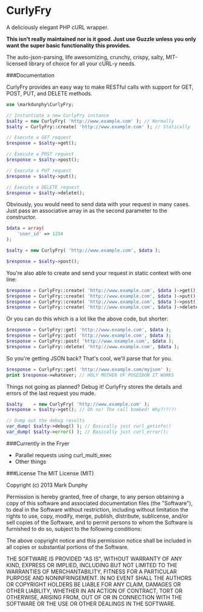 CurlyFry
==========

A deliciously elegant PHP cURL wrapper.

**This isn't really maintained nor is it good. Just use Guzzle unless you only want the super basic functionality this provides.**

The auto-json-parsing, life awesomizing, crunchy, crispy, salty, MIT-licensed library of choice for all your cURL-y needs.

###Documentation

CurlyFry provides an easy way to make RESTful calls with support for GET, POST, PUT, and DELETE methods.
```php
use \markdunphy\CurlyFry;

// Instantiate a new CurlyFry instance
$salty = new CurlyFry( 'http://www.example.com' ); // Normally
$salty = CurlyFry::create( 'http://www.example.com' ); // Statically

// Execute a GET request
$response = $salty->get();

// Execute a POST request
$response = $salty->post();

// Execute a PUT request
$response = $salty->put();

// Execute a DELETE request
$response = $salty->delete();
```

Obviously, you would need to send data with your request in many cases. Just pass an associative array in as the second parameter to the constructor.
```php
$data = array(
	'user_id' => 1234
);

$salty = new CurlyFry( 'http://www.example.com', $data );

$response = $salty->post();
```

You're also able to create and send your request in static context with one line:
```php
$response = CurlyFry::create( 'http://www.example.com', $data )->get();
$response = CurlyFry::create( 'http://www.example.com', $data )->put();
$response = CurlyFry::create( 'http://www.example.com', $data )->post();
$response = CurlyFry::create( 'http://www.example.com', $data )->delete();
```
Or you can do this which is a lot like the above code, but shorter:
```php
$response = CurlyFry::get( 'http://www.example.com', $data );
$response = CurlyFry::put( 'http://www.example.com', $data );
$response = CurlyFry::post( 'http://www.example.com', $data );
$response = CurlyFry::delete( 'http://www.example.com', $data );
```
So you're getting JSON back? That's cool, we'll parse that for you.
```php
$response = CurlyFry::get( 'http://www.example.com/myjson' );
print $response->whatever; // HOLY MOTHER OF POSEIDON IT WORKS
```
Things not going as planned?  Debug it! CurlyFry stores the details and errors of the last request you made.
```php
$salty    = new CurlyFry( 'http://www.example.com' );
$response = $salty->get(); // Oh no! The call bombed! Why?!?!?!

// Dump out the debug results
var_dump( $salty->debug() ); // Basically just curl_getinfo()
var_dump( $salty->error() ); // Basically just curl_error();
```


###Currently in the Fryer
* Parallel requests using curl_multi_exec
* Other things

###License
The MIT License (MIT)

Copyright (c) 2013 Mark Dunphy

Permission is hereby granted, free of charge, to any person obtaining a copy
of this software and associated documentation files (the "Software"), to deal
in the Software without restriction, including without limitation the rights
to use, copy, modify, merge, publish, distribute, sublicense, and/or sell
copies of the Software, and to permit persons to whom the Software is
furnished to do so, subject to the following conditions:

The above copyright notice and this permission notice shall be included in
all copies or substantial portions of the Software.

THE SOFTWARE IS PROVIDED "AS IS", WITHOUT WARRANTY OF ANY KIND, EXPRESS OR
IMPLIED, INCLUDING BUT NOT LIMITED TO THE WARRANTIES OF MERCHANTABILITY,
FITNESS FOR A PARTICULAR PURPOSE AND NONINFRINGEMENT. IN NO EVENT SHALL THE
AUTHORS OR COPYRIGHT HOLDERS BE LIABLE FOR ANY CLAIM, DAMAGES OR OTHER
LIABILITY, WHETHER IN AN ACTION OF CONTRACT, TORT OR OTHERWISE, ARISING FROM,
OUT OF OR IN CONNECTION WITH THE SOFTWARE OR THE USE OR OTHER DEALINGS IN
THE SOFTWARE.


